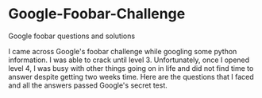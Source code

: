 # Google-Foobar-Challenge
Google foobar questions and solutions

I came across Google's foobar challenge while googling some python information. I was able to crack until level 3. Unfortunately, once I opened level 4, I was busy with other things going on in life and did not find time to answer despite getting two weeks time. Here are the questions that I faced and all the answers passed Google's secret test.
